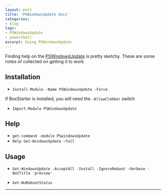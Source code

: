 ```yaml
---
layout: post
title: 'PSWindowsUpdate docs'
categories:
- blog
tags: 
- PSWindowsUpdate
- powershell
excerpt: Using PSWindowsUpdate
---
```


Finding help on the [PSWindowsUpdate](https://www.powershellgallery.com/packages/PSWindowsUpdate) is pretty sketchy. These are some notes of collected on getting it to work

## Installation

* `Install-Module -Name PSWindowsUpdate -Force`

If BoxStarter is installed, you will need the `-AllowClobber` switch

* `Import-Module PSWindowsUpdate`

## Help

* `get-command -module PSwindowsUpdate`
* `Help Get-WindowsUpdate –full`

## Usage

* `Get-WindowsUpdate -AcceptAll -Install -IgnoreReboot -Verbose -NotTitle 'preview'`

* `Get-WuRebootStatus`

---
